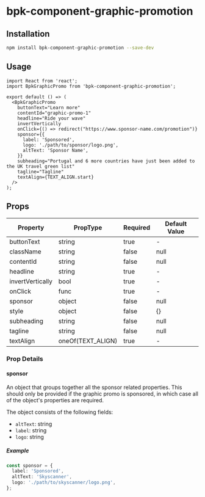 # bpk-component-graphic-promotion

## Installation

```sh
npm install bpk-component-graphic-promotion --save-dev
```

## Usage

```tsx
import React from 'react';
import BpkGraphicPromo from 'bpk-component-graphic-promotion';

export default () => (
  <BpkGraphicPromo
    buttonText="Learn more"
    contentId="graphic-promo-1"
    headline="Ride your wave"
    invertVertically
    onClick={() => redirect("https://www.sponsor-name.com/promotion")}
    sponsor={{
      label: 'Sponsored',
      logo: './path/to/sponsor/logo.png',
      altText: 'Sponsor Name',
    }}
    subheading="Portugal and 6 more countries have just been added to the UK travel green list"
    tagline="Tagline"
    textAlign={TEXT_ALIGN.start}
  />
);
```

## Props

| Property         | PropType          | Required | Default Value |
| ---------------- | ----------------- | -------- | ------------- |
| buttonText       | string            | true     | -             |
| className        | string            | false    | null          |
| contentId        | string            | false    | null          |
| headline         | string            | true     | -             |
| invertVertically | bool              | true     | -             |
| onClick          | func              | true     | -             |
| sponsor          | object            | false    | null          |
| style            | object            | false    | {}            |
| subheading       | string            | false    | null          |
| tagline          | string            | false    | null          |
| textAlign        | oneOf(TEXT_ALIGN) | true     | -             |

### Prop Details

#### sponsor

An object that groups together all the sponsor related properties. This should only be provided if the graphic promo is sponsored, in which case all of the object's properties are required.

The object consists of the following fields:

- `altText`: string
- `label`: string
- `logo`: string

##### Example

```ts
const sponsor = {
  label: 'Sponsored',
  altText: 'Skyscanner',
  logo: './path/to/skyscanner/logo.png',
};
```
